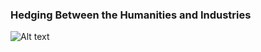 ### Hedging Between the Humanities and Industries

![Alt text](https://github.com/chengyjonathan/chengyjonathan.github.io/blob/main/images/twitter_what_is_DH.png?raw=true)
